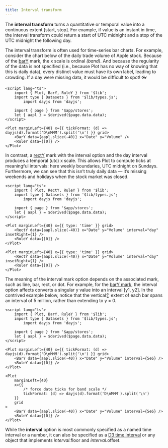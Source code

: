 ```yaml
---
title: Interval transform
---
```


The **interval transform** turns a quantitative or temporal value into a continuous extent [start, stop]. For example, if value is an instant in time, the interval transform could return a start of UTC midnight and a stop of the UTC midnight the following day.

The interval transform is often used for time-series bar charts. For example, consider the chart below of the daily trade volume of Apple stock. Because of the [barY](/marks/bar) mark, the x scale is ordinal _(band)_. And because the regularity of the data is not specified (i.e., because Plot has no way of knowing that this is daily data), every distinct value must have its own label, leading to crowding. If a day were missing data, it would be difficult to spot! 👓

```svelte live
<script lang="ts">
    import { Plot, BarY, RuleY } from '$lib';
    import type { Datasets } from '$lib/types.js';
        import dayjs from 'dayjs';

    import { page } from '$app/stores';
    let { aapl } = $derived($page.data.data);
</script>

<Plot marginLeft={40} x={{ tickFormat: (d) => dayjs(d).format('D\nMMM').split('\n') }} grid>
    <BarY data={aapl.slice(-40)} x="Date" y="Volume" />
    <RuleY data={[0]} />
</Plot>
```

In contrast, a [rectY](/marks/rect) mark with the interval option and the day interval produces a temporal (utc) x scale. This allows Plot to compute ticks at meaningful intervals: here weekly boundaries, UTC midnight on Sundays. Furthermore, we can see that this isn’t truly daily data — it’s missing weekends and holidays when the stock market was closed.

```svelte live
<script lang="ts">
    import { Plot, RectY, RuleY } from '$lib';
    import type { Datasets } from '$lib/types.js';
        import dayjs from 'dayjs';

    import { page } from '$app/stores';
    let { aapl } = $derived($page.data.data);
</script>

<Plot marginLeft={40} x={{ type: 'time' }} grid>
    <RectY data={aapl.slice(-40)} x="Date" y="Volume" interval="day" insetRight={1} />
    <RuleY data={[0]} />
</Plot>
```

```svelte
<Plot marginLeft={40} x={{ type: 'time' }} grid>
    <RectY data={aapl.slice(-40)} x="Date" y="Volume" interval="day" insetRight={1} />
    <RuleY data={[0]} />
</Plot>
```

The meaning of the interval mark option depends on the associated mark, such as line, bar, rect, or dot. For example, for the [barY mark](/marks/bar), the interval option affects converts a singular y value into an interval [y1, y2]. In the contrived example below, notice that the vertical↕︎ extent of each bar spans an interval of 5 million, rather than extending to y = 0.

```svelte live
<script lang="ts">
    import { Plot, BarY, RuleY } from '$lib';
    import type { Datasets } from '$lib/types.js';
        import dayjs from 'dayjs';

    import { page } from '$app/stores';
    let { aapl } = $derived($page.data.data);
</script>

<Plot marginLeft={40} x={{ tickFormat: (d) => dayjs(d).format('D\nMMM').split('\n') }} grid>
    <BarY data={aapl.slice(-40)} x="Date" y="Volume" interval={5e6} />
    <RuleY data={[0]} />
</Plot>
```

```svelte
<Plot
    marginLeft={40}
    x={{
        /* force date ticks for band scale */
        tickFormat: (d) => dayjs(d).format('D\nMMM').split('\n')
    }}
    grid
>
    <BarY data={aapl.slice(-40)} x="Date" y="Volume" interval={5e6} />
    <RuleY data={[0]} />
</Plot>
```

While the **interval** option is most commonly specified as a named time interval or a number, it can also be specified as a [D3 time interval](https://d3js.org/d3-time#_interval) or any object that implements _interval_.floor and _interval_.offset.
